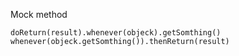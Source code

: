
Mock method
```
doReturn(result).whenever(objeck).getSomthing()
whenever(objeck.getSomthing()).thenReturn(result)
```
